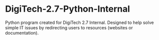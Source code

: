 # DigiTech-2.7-Python-Internal

Python program created for DigiTech 2.7 Internal.
Designed to help solve simple IT issues by redirecting users to resources (websites or documentation).
